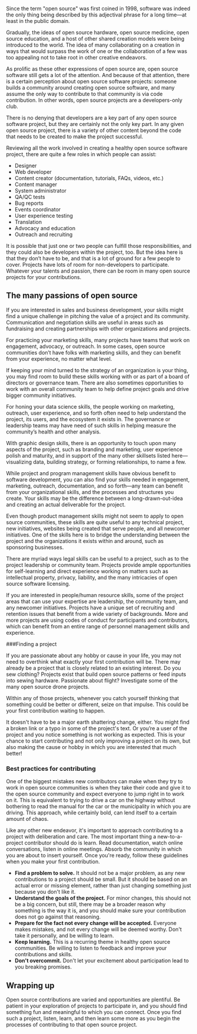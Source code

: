 Since the term "open source" was first coined in 1998, software was indeed the only thing being described by this adjectival phrase for a long time—at least in the public domain. 

Gradually, the ideas of open source hardware, open source medicine, open source education, and a host of other shared creation models were being introduced to the world. The idea of many collaborating on a creation in ways that would surpass the work of one or the collaboration of a few was too appealing not to take root in other creative endeavors.

As prolific as these other expressions of open source are, open source software still gets a lot of the attention. And because of that attention, there is a certain perception about open source software projects: someone builds a community around creating open source software, and many assume the only way to contribute to that community is via code contribution. In other words, open source projects are a developers-only club.

There is no denying that developers are a key part of any open source software project, but they are certainly not the only key part. In any given open source project, there is a variety of other content beyond the code that needs to be created to make the project successful. 

Reviewing all the work involved in creating a healthy open source software project, there are quite a few roles in which people can assist:

- Designer
- Web developer
- Content creator (documentation, tutorials, FAQs, videos, etc.)
- Content manager
- System administrator
- QA/QC tests
- Bug reports
- Events coordinator
- User experience testing
- Translation
- Advocacy and education
- Outreach and recruiting

It is possible that just one or two people can fulfill those responsibilities, and they could also be developers within the project, too. But the idea here is that they don’t have to be, and that is a lot of ground for a few people to cover. Projects have lots of room for non-developers to participate. Whatever your talents and passion, there can be room in many open source projects for your contributions.

## The many passions of open source

If you are interested in sales and business development, your skills might find a unique challenge in pitching the value of a project and its community. Communication and negotiation skills are useful in areas such as fundraising and creating partnerships with other organizations and projects. 

For practicing your marketing skills, many projects have teams that work on engagement, advocacy, or outreach. In some cases, open source communities don’t have folks with marketing skills, and they can benefit from your experience, no matter what level.

If keeping your mind turned to the strategy of an organization is your thing, you may find room to build these skills working with or as part of a board of directors or governance team. There are also sometimes opportunities to work with an overall community team to help define project goals and drive bigger community initiatives.

For honing your data science skills, the people working on marketing, outreach, user experience, and so forth often need to help understand the project, its users, and the ecosystem it exists in. The governance or leadership teams may have need of such skills in helping measure the community’s health and other analysis.

With graphic design skills, there is an opportunity to touch upon many aspects of the project, such as branding and marketing, user experience polish and maturity, and in support of the many other skillsets listed here—visualizing data, building strategy, or forming relationships, to name a few.

While project and program management skills have obvious benefit to software development, you can also find your skills needed in engagement, marketing, outreach, documentation, and so forth—any team can benefit from your organizational skills, and the processes and structures you create. Your skills may be the difference between a long-drawn-out-idea and creating an actual deliverable for the project.

Even though product management skills might not seem to apply to open source communities, these skills are quite useful to any technical project, new initiatives, websites being created that serve people, and all newcomer initiatives. One of the skills here is to bridge the understanding between the project and the organizations it exists within and around, such as sponsoring businesses.

There are myriad ways legal skills can be useful to a project, such as to the project leadership or community team. Projects provide ample opportunities for self-learning and direct experience working on matters such as intellectual property, privacy, liability, and the many intricacies of open source software licensing.

If you are interested in people/human resource skills, some of the project areas that can use your expertise are leadership, the community team, and any newcomer initiatives. Projects have a unique set of recruiting and retention issues that benefit from a wide variety of backgrounds. More and more projects are using codes of conduct for participants and contributors, which can benefit from an entire range of personnel management skills and experience.

###Finding a project

If you are passionate about any hobby or cause in your life, you may not need to overthink what exactly your first contribution will be. There may already be a project that is closely related to an existing interest. Do you sew clothing? Projects exist that build open source patterns or feed inputs into sewing hardware. Passionate about flight? Investigate some of the many open source drone projects.

Within any of those projects, whenever you catch yourself thinking that something could be better or different, seize on that impulse. This could be your first contribution waiting to happen. 

It doesn't have to be a major earth shattering change, either. You might find a broken link or a typo in some of the project's text. Or you’re a user of the project and you notice something is not working as expected. This is your chance to start contributing and not only improving a project on its own, but also making the cause or hobby in which you are interested that much better!

### Best practices for contributing

One of the biggest mistakes new contributors can make when they try to work in open source communities is when they take their code and give it to the open source community and expect everyone to jump right in to work on it. This is equivalent to trying to drive a car on the highway without bothering to read the manual for the car or the municipality in which you are driving. This approach, while certainly bold, can lend itself to a certain amount of chaos.

Like any other new endeavor, it's important to approach contributing to a project with deliberation and care. The most important thing a new-to-a-project contributor should do is learn. Read documentation, watch online conversations, listen in online meetings. Absorb the community in which you are about to insert yourself. Once you're ready, follow these guidelines when you make your first contribution.

- **Find a problem to solve.** It should not be a major problem, as any new contributions to a project should be small. But it should be based on an actual error or missing element, rather than just changing something just because you don't like it.
- **Understand the goals of the project.** For minor changes, this should not be a big concern, but still, there may be a broader reason why something is the way it is, and you should make sure your contribution does not go against that reasoning.
- **Prepare for the fact not every change will be accepted.** Everyone makes mistakes, and not every change will be deemed worthy. Don't take it personally, and be willing to learn.
- **Keep learning.** This is a recurring theme in healthy open source communities. Be willing to listen to feedback and improve your contributions and skills.
- **Don't overcommit.** Don't let your excitement about participation lead to you breaking promises.

## Wrapping up

Open source contributions are varied and opportunities are plentiful. Be patient in your exploration of projects to participate in, and you should find something fun and meaningful to which you can connect. Once you find such a project, listen, learn, and then learn some more as you begin the processes of contributing to that open source project.
